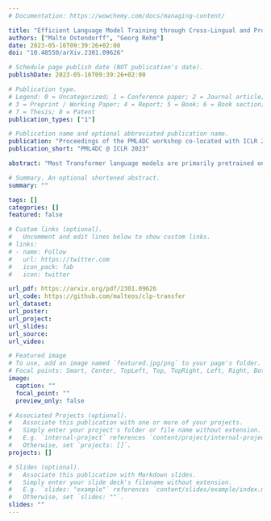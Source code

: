 ```yaml
---
# Documentation: https://wowchemy.com/docs/managing-content/

title: "Efficient Language Model Training through Cross-Lingual and Progressive Transfer Learning"
authors: ["Malte Ostendorff", "Georg Rehm"]
date: 2023-05-16T09:39:26+02:00
doi: "10.48550/arXiv.2301.09626"

# Schedule page publish date (NOT publication's date).
publishDate: 2023-05-16T09:39:26+02:00

# Publication type.
# Legend: 0 = Uncategorized; 1 = Conference paper; 2 = Journal article;
# 3 = Preprint / Working Paper; 4 = Report; 5 = Book; 6 = Book section;
# 7 = Thesis; 8 = Patent
publication_types: ["1"]

# Publication name and optional abbreviated publication name.
publication: "Proceedings of the PML4DC workshop co-located with ICLR 2023"
publication_short: "PML4DC @ ICLR 2023"

abstract: "Most Transformer language models are primarily pretrained on English text, limiting their use for other languages. As the model sizes grow, the performance gap between English and other languages with fewer compute and data resources increases even further. Consequently, more resource-efficient training methods are needed to bridge the gap for languages with fewer resources available. To address this problem, we introduce a cross-lingual and progressive transfer learning approach, called CLP-Transfer, that transfers models from a source language, for which pretrained models are publicly available, like English, to a new target language. As opposed to prior work, which focused on the cross-lingual transfer between two languages, we extend the transfer to the model size. Given a pretrained model in a source language, we aim for a same-sized model in a target language. Instead of training a model from scratch, we exploit a smaller model that is in the target language but requires much fewer resources. Both small and source models are then used to initialize the token embeddings of the larger model based on the overlapping vocabulary of the source and target language. All remaining weights are reused from the model in the source language. This approach outperforms the sole cross-lingual transfer and can save up to 80% of the training steps compared to the random initialization. "

# Summary. An optional shortened abstract.
summary: ""

tags: []
categories: []
featured: false

# Custom links (optional).
#   Uncomment and edit lines below to show custom links.
# links:
# - name: Follow
#   url: https://twitter.com
#   icon_pack: fab
#   icon: twitter

url_pdf: https://arxiv.org/pdf/2301.09626
url_code: https://github.com/malteos/clp-transfer
url_dataset:
url_poster:
url_project:
url_slides:
url_source:
url_video:

# Featured image
# To use, add an image named `featured.jpg/png` to your page's folder. 
# Focal points: Smart, Center, TopLeft, Top, TopRight, Left, Right, BottomLeft, Bottom, BottomRight.
image:
  caption: ""
  focal_point: ""
  preview_only: false

# Associated Projects (optional).
#   Associate this publication with one or more of your projects.
#   Simply enter your project's folder or file name without extension.
#   E.g. `internal-project` references `content/project/internal-project/index.md`.
#   Otherwise, set `projects: []`.
projects: []

# Slides (optional).
#   Associate this publication with Markdown slides.
#   Simply enter your slide deck's filename without extension.
#   E.g. `slides: "example"` references `content/slides/example/index.md`.
#   Otherwise, set `slides: ""`.
slides: ""
---
```

